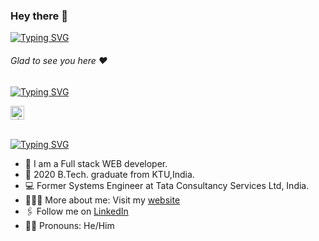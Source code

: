 ### Hey there :wave:

[![Typing SVG](https://readme-typing-svg.herokuapp.com?color=%2336BCF7&lines=This+is+Shefin+Iqubal)](https://git.io/typing-svg)

###### Glad to see you here :heart:

[![Typing SVG](https://readme-typing-svg.herokuapp.com/?color=%2336BCF7&lines=Hi+I+am+a+Full+Stack+developer)](https://git.io/typing-svg)

<a href="https://www.linkedin.com/in/shefin-iqubal-287253196/">
  <kbd>
  <img align="centre" alt="Shefin's LinkdeIn" width="22px" src="https://cdn-icons-png.flaticon.com/512/174/174857.png" />
</a>

<br/>
<br/>

[![Typing SVG](https://readme-typing-svg.herokuapp.com?color=%2336BCF7&lines=Let's+Connect)](https://git.io/typing-svg)

- 🏢 I am a Full stack WEB developer.
- 🏫 2020 B.Tech. graduate from KTU,India.
- 💻 Former Systems Engineer at Tata Consultancy Services Ltd, India.
- 🙋🏻‍♂️ More about me: Visit my [website](https://github.com/shefin3)
- 🖇 Follow me on [LinkedIn](https://www.linkedin.com/in/shefin-iqubal-287253196/)
- 🕺🏻 Pronouns: He/Him
